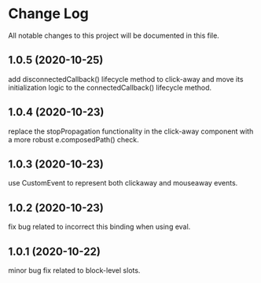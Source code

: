# Change Log

All notable changes to this project will be documented in this file.

## 1.0.5 (2020-10-25)

add disconnectedCallback() lifecycle method to click-away and move its initialization 
logic to the connectedCallback() lifecycle method.

## 1.0.4 (2020-10-23)

replace the stopPropagation functionality in the click-away component with a more
robust e.composedPath() check.

## 1.0.3 (2020-10-23)

use CustomEvent to represent both clickaway and mouseaway events.

## 1.0.2 (2020-10-23)

fix bug related to incorrect this binding when using eval.

## 1.0.1 (2020-10-22)

minor bug fix related to block-level slots.
